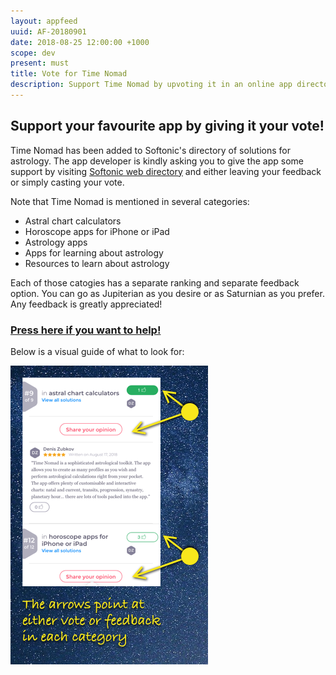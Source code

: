```yaml
---
layout: appfeed
uuid: AF-20180901
date: 2018-08-25 12:00:00 +1000
scope: dev
present: must
title: Vote for Time Nomad
description: Support Time Nomad by upvoting it in an online app directory.
---
```


## Support your favourite app by giving it your vote!

Time Nomad has been added to Softonic's directory of solutions for astrology. The app developer is kindly asking you to give the app some support by visiting [Softonic web directory](http://tiny.cc/nu4exy) and either leaving your feedback or simply casting your vote.

Note that Time Nomad is mentioned in several categories:

* Astral chart calculators
* Horoscope apps for iPhone or iPad
* Astrology apps
* Apps for learning about astrology
* Resources to learn about astrology

Each of those catogies has a separate ranking and separate feedback option. You can go as Jupiterian as you desire or as Saturnian as you prefer. Any feedback is greatly appreciated!

### [Press here if you want to help!](http://tiny.cc/nu4exy)

Below is a visual guide of what to look for:

![Time Nomad app profile page](/images/appfeed/tn-appfeed-softonic-review.png "Time Nomad app profile page")